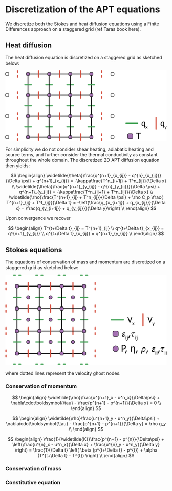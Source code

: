 # Discretization of the APT equations

We discretize both the Stokes and heat diffusion equations using a Finite Differences approach on a staggered grid (ref Taras book here).

## Heat diffusion
The heat diffusion equation is discretized on a staggered grid as sketched below:

![Staggered Velocity Grid](../assets/temp_stag2D.png)

For simplicity we do not consider shear heating, adiabatic heating and source terms, and further consider the thermal conductivity as constant throughout the whole domain. The discretized 2D APT diffusion equation then yields:

$$
\begin{align}
\widetilde{\theta}\frac{q^{n+1}_{x_{ij}} - q^{n}_{x_{ij}}}{\Delta \psi} + q^{n+1}_{x_{ij}} = -\kappa\frac{T^n_{i+1j} + T^n_{ij}}{\Delta x} \\
\widetilde{\theta}\frac{q^{n+1}_{y_{ij}} - q^{n}_{y_{ij}}}{\Delta \psi} + q^{n+1}_{y_{ij}} = -\kappa\frac{T^n_{ij+1} + T^n_{ij}}{\Delta x} \\
\widetilde{\rho}\frac{T^{n+1}_{ij} + T^n_{ij}}{\Delta \psi} + \rho C_p \frac{ T^{n+1}_{ij} + T^t_{ij}}{\Delta t} = -\left(\frac{q_{x_{i+1j}} + q_{x_{ij}}}{\Delta x} + \frac{q_{y_{i+1j}} + q_{y_{ij}}}{\Delta y}\right) \\
\end{align}
$$

Upon convergence we recover

$$
\begin{align}
T^{t+\Delta t}_{ij}     = T^{n+1}_{ij}      \\
q^{t+\Delta t}_{x_{ij}} = q^{n+1}_{y_{ij}}  \\
q^{t+\Delta t}_{x_{ij}} = q^{n+1}_{y_{ij}}  \\
\end{align}
$$

## Stokes equations

The equations of conservation of mass and momentum are discretized on a staggered grid as sketched below:

![](../assets/stokes_stag2D.png)


where dotted lines represent the velocity ghost nodes.
<!-- $$
\begin{align}
\widetilde{\rho}\frac{\boldsymbol{u}}{\Delta\psi} + \nabla\cdot\boldsymbol{\tau} -
(\frac{p^{n+1} - p^{n+1}}{\Delta x} + \frac{p^{n+1} - p^{n+1}}{\Delta y}) =
\boldsymbol{f} \\
\end{align}
$$ -->

### Conservation of momentum

$$
\begin{align}
\widetilde{\rho}\frac{u^{n+1}_x - u^n_x}{\Delta\psi} + \nabla\cdot\boldsymbol{\tau} -
\frac{p^{n+1} - p^{n+1}}{\Delta x} =
0 \\
\end{align}
$$

$$
\begin{align}
\widetilde{\rho}\frac{u^{n+1}_y - u^n_y}{\Delta\psi} + \nabla\cdot\boldsymbol{\tau} -
\frac{p^{n+1} - p^{n+1}}{\Delta y} =
\rho g_y \\
\end{align}
$$

$$
\begin{align}
\frac{1}{\widetilde{K}}\frac{p^{n+1} - p^{n}}{\Delta\psi} +
\left(\frac{u^{n}_x - u^n_x}{\Delta x} + \frac{u^{n}_y - u^n_y}{\Delta y} \right) =
\frac{1}{\Delta t} \left( \beta (p^{t+\Delta t} - p^{t}) + \alpha (T^{t+\Delta t} - T^{t}) \right) \\
\end{align}
$$

### Conservation of mass


### Constitutive equation
